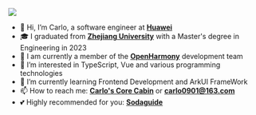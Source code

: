![](https://komarev.com/ghpvc/?username=kaluojushi)

- 👋 Hi, I’m Carlo, a software engineer at [**Huawei**](https://www.huawei.com/)
- 🎓 I graduated from [**Zhejiang University**](https://www.zju.edu.cn) with a Master's degree in Engineering in 2023
- 💼 I am currently a member of the [**OpenHarmony**](https://github.com/openharmony) development team
- 👀 I’m interested in TypeScript, Vue and various programming technologies
- 🌱 I’m currently learning Frontend Development and ArkUI FrameWork
- 📫 How to reach me: [**Carlo's Core Cabin**](https://corecabin.cn) or [**carlo0901@163.com**](mailto:carlo0901@163.com)
- 💕 Highly recommended for you: [**Sodaguide**](https://sodaguide.cn/)
